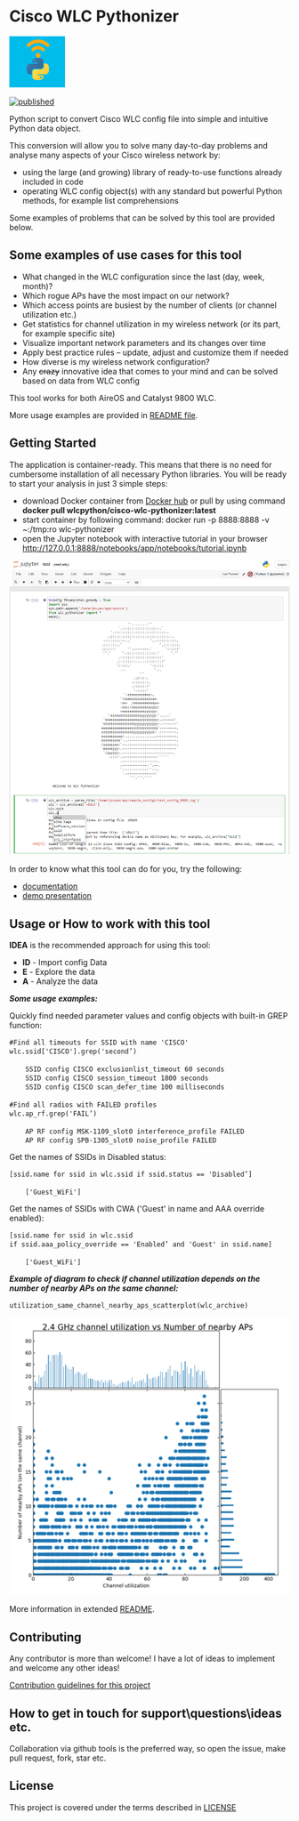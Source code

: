 # Cisco WLC Pythonizer

![title](wlc-pythonizer-logo.png "Project logo")

[![published](https://static.production.devnetcloud.com/codeexchange/assets/images/devnet-published.svg)](https://developer.cisco.com/codeexchange/github/repo/consulttelecom/cisco-wlc-pythonizer)

Python script to convert Cisco WLC config file into simple and intuitive Python data object.

This conversion will allow you to solve many day-to-day problems and analyse many aspects of your Cisco wireless network by:
* using the large (and growing) library of ready-to-use functions already included in code
* operating WLC config object(s) with any standard but powerful Python methods, for example list comprehensions 

Some examples of problems that can be solved by this tool are provided below.

## Some examples of use cases for this tool
* What changed in the WLC configuration since the last (day, week, month)?
* Which rogue APs have the most impact on our network?
* Which access points are busiest by the number of clients (or channel utilization etc.)
* Get statistics for channel utilization in my wireless network (or its part, for example specific site)
* Visualize important network parameters and its changes over time
* Apply best practice rules – update, adjust and customize them if needed
* How diverse is my wireless network configuration?
* Any ~~crazy~~ innovative idea that comes to your mind and can be solved based on data from WLC config

This tool works for both AireOS and Catalyst 9800 WLC.

More usage examples are provided in [README file](./docs/README.MD).

## Getting Started
The application is container-ready. This means that there is no need for cumbersome installation of all necessary Python libraries.
You will be ready to start your analysis in just 3 simple steps:
* download Docker container from [Docker hub](https://hub.docker.com/repository/docker/wlcpython/cisco-wlc-pythonizer) or pull by using command __docker pull wlcpython/cisco-wlc-pythonizer:latest__
* start container by following command: docker run -p 8888:8888 -v ~:/tmp:ro wlc-pythonizer
* open the Jupyter notebook with interactive tutorial in your browser http://127.0.0.1:8888/notebooks/app/notebooks/tutorial.ipynb

![title](./docs/images/Jupyter.png "Test Jupyter notebook screenshot")

In order to know what this tool can do for you, try the following:
* [documentation](./docs/README.MD)
* [demo presentation](./docs/demo-presentation/Pythonize_Cisco_WLC_config.pdf)

## Usage or How to work with this tool

**IDEA** is the recommended approach for using this tool:
* **ID** - Import config Data
* **E** - Explore the data 
* **A** - Analyze the data

***Some usage examples:***

Quickly find needed parameter values and config objects with built-in GREP function:
   
    #Find all timeouts for SSID with name 'CISCO'
    wlc.ssid['CISCO'].grep('second’)
    
        SSID config CISCO exclusionlist_timeout 60 seconds
        SSID config CISCO session_timeout 1800 seconds
        SSID config CISCO scan_defer_time 100 milliseconds
    
    #Find all radios with FAILED profiles
    wlc.ap_rf.grep('FAIL’)
    
        AP RF config MSK-1109_slot0 interference_profile FAILED
        AP RF config SPB-1305_slot0 noise_profile FAILED

Get the names of SSIDs in Disabled status:

    [ssid.name for ssid in wlc.ssid if ssid.status == 'Disabled’]
    
        ['Guest_WiFi']

Get the names of SSIDs with CWA ('Guest' in name and AAA override enabled):

    [ssid.name for ssid in wlc.ssid 
    if ssid.aaa_policy_override == 'Enabled’ and 'Guest' in ssid.name]
       
        ['Guest_WiFi']

***Example of diagram to check if channel utilization depends on the number of nearby APs on the same channel:***

    utilization_same_channel_nearby_aps_scatterplot(wlc_archive)
![title](./docs/images/scatter_util_nearby_ap_same_channel.png "Scatter plot of channel utilization vs number of nearby APs on the same channel")

More information in extended [README](./docs/README.MD).

## Contributing

Any contributor is more than welcome! I have a lot of ideas to implement and welcome any other ideas!

[Contribution guidelines for this project](./docs/CONTRIBUTING.md)

## How to get in touch for support\questions\ideas etc. 
Collaboration via github tools is the preferred way, so open the issue, make pull request, fork, star etc.

## License

This project is covered under the terms described in [LICENSE](./LICENSE)


